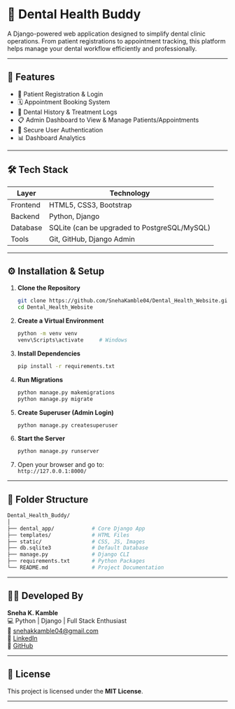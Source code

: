 # 🦷 Dental Health Buddy

A Django-powered web application designed to simplify dental clinic operations. From patient registrations to appointment tracking, this platform helps manage your dental workflow efficiently and professionally.

***

## 🚀 Features

- 👤 Patient Registration & Login  
- 🗓️ Appointment Booking System  
- 🦷 Dental History & Treatment Logs  
- 📋 Admin Dashboard to View & Manage Patients/Appointments  
- 🔐 Secure User Authentication  
- 📊 Dashboard Analytics  

***

## 🛠️ Tech Stack

| Layer     | Technology                    |
|-----------|-------------------------------|
| Frontend  | HTML5, CSS3, Bootstrap        |
| Backend   | Python, Django                |
| Database  | SQLite (can be upgraded to PostgreSQL/MySQL) |
| Tools     | Git, GitHub, Django Admin     |

***

## ⚙️ Installation & Setup

1. **Clone the Repository**
   ```bash
   git clone https://github.com/SnehaKamble04/Dental_Health_Website.git
   cd Dental_Health_Website
   ```

2. **Create a Virtual Environment**
   ```bash
   python -m venv venv
   venv\Scripts\activate     # Windows
   ```

3. **Install Dependencies**
   ```bash
   pip install -r requirements.txt
   ```

4. **Run Migrations**
   ```bash
   python manage.py makemigrations
   python manage.py migrate
   ```

5. **Create Superuser (Admin Login)**
   ```bash
   python manage.py createsuperuser
   ```

6. **Start the Server**
   ```bash
   python manage.py runserver
   ```

7. Open your browser and go to:  
   `http://127.0.0.1:8000/`

***

## 📂 Folder Structure

```bash
Dental_Health_Buddy/
│
├── dental_app/            # Core Django App
├── templates/             # HTML Files
├── static/                # CSS, JS, Images
├── db.sqlite3             # Default Database
├── manage.py              # Django CLI
├── requirements.txt       # Python Packages
└── README.md              # Project Documentation
```

***

## 🙋‍♀️ Developed By

**Sneha K. Kamble**  
💻 Python | Django | Full Stack Enthusiast  
📧 [snehakkamble04@gmail.com](mailto:snehakkamble04@gmail.com)  
🔗 [LinkedIn](https://www.linkedin.com/in/snehakkamble04)  
🔗 [GitHub](https://github.com/SnehaKamble04)

***

## 📄 License

This project is licensed under the **MIT License**.

***
